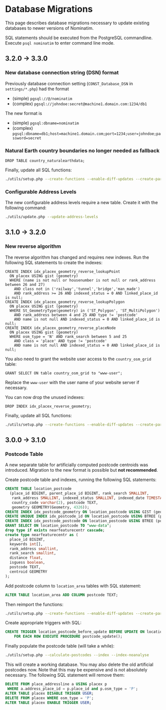 # Database Migrations

This page describes database migrations necessary to update existing databases
to newer versions of Nominatim.

SQL statements should be executed from the PostgreSQL commandline. Execute
`psql nominatim` to enter command line mode.


## 3.2.0 -> 3.3.0

### New database connection string (DSN) format

Previously database connection setting (`CONST_Database_DSN` in `settings/*.php`) had the format

   * (simple) `pgsql://@/nominatim`
   * (complex) `pgsql://johndoe:secret@machine1.domain.com:1234/db1`

The new format is

   * (simple) `pgsql:dbname=nominatim`
   * (complex) `pgsql:dbname=db1;host=machine1.domain.com;port=1234;user=johndoe;password=secret`

### Natural Earth country boundaries no longer needed as fallback

```
DROP TABLE country_naturalearthdata;
```

Finally, update all SQL functions:

```sh
./utils/setup.php --create-functions --enable-diff-updates --create-partition-functions
```

### Configurable Address Levels

The new configurable address levels require a new table. Create it with the
following command:

```sh
./utils/update.php --update-address-levels
```

## 3.1.0 -> 3.2.0

### New reverse algorithm

The reverse algorithm has changed and requires new indexes. Run the following
SQL statements to create the indexes:

```
CREATE INDEX idx_placex_geometry_reverse_lookupPoint
  ON placex USING gist (geometry)
  WHERE (name is not null or housenumber is not null or rank_address between 26 and 27)
    AND class not in ('railway','tunnel','bridge','man_made')
    AND rank_address >= 26 AND indexed_status = 0 AND linked_place_id is null;
CREATE INDEX idx_placex_geometry_reverse_lookupPolygon
  ON placex USING gist (geometry)
  WHERE St_GeometryType(geometry) in ('ST_Polygon', 'ST_MultiPolygon')
    AND rank_address between 4 and 25 AND type != 'postcode'
    AND name is not null AND indexed_status = 0 AND linked_place_id is null;
CREATE INDEX idx_placex_geometry_reverse_placeNode
  ON placex USING gist (geometry)
  WHERE osm_type = 'N' AND rank_search between 5 and 25
    AND class = 'place' AND type != 'postcode'
    AND name is not null AND indexed_status = 0 AND linked_place_id is null;
```

You also need to grant the website user access to the `country_osm_grid` table:

```
GRANT SELECT ON table country_osm_grid to "www-user";
```

Replace the `www-user` with the user name of your website server if necessary.

You can now drop the unused indexes:

```
DROP INDEX idx_placex_reverse_geometry;
```

Finally, update all SQL functions:

```sh
./utils/setup.php --create-functions --enable-diff-updates --create-partition-functions
```

## 3.0.0 -> 3.1.0

### Postcode Table

A new separate table for artificially computed postcode centroids was introduced.
Migration to the new format is possible but **not recommended**.

Create postcode table and indexes, running the following SQL statements:

```sql
CREATE TABLE location_postcode
  (place_id BIGINT, parent_place_id BIGINT, rank_search SMALLINT,
   rank_address SMALLINT, indexed_status SMALLINT, indexed_date TIMESTAMP,
   country_code varchar(2), postcode TEXT,
   geometry GEOMETRY(Geometry, 4326));
CREATE INDEX idx_postcode_geometry ON location_postcode USING GIST (geometry);
CREATE UNIQUE INDEX idx_postcode_id ON location_postcode USING BTREE (place_id);
CREATE INDEX idx_postcode_postcode ON location_postcode USING BTREE (postcode);
GRANT SELECT ON location_postcode TO "www-data";
drop type if exists nearfeaturecentr cascade;
create type nearfeaturecentr as (
  place_id BIGINT,
  keywords int[],
  rank_address smallint,
  rank_search smallint,
  distance float,
  isguess boolean,
  postcode TEXT,
  centroid GEOMETRY
);
```

Add postcode column to `location_area` tables with SQL statement:

```sql
ALTER TABLE location_area ADD COLUMN postcode TEXT;
```

Then reimport the functions:

```sh
./utils/setup.php --create-functions --enable-diff-updates --create-partition-functions
```

Create appropriate triggers with SQL:

```sql
CREATE TRIGGER location_postcode_before_update BEFORE UPDATE ON location_postcode
    FOR EACH ROW EXECUTE PROCEDURE postcode_update();
```

Finally populate the postcode table (will take a while):

```sh
./utils/setup.php --calculate-postcodes --index --index-noanalyse
```

This will create a working database. You may also delete the old artificial
postcodes now. Note that this may be expensive and is not absolutely necessary.
The following SQL statement will remove them:

```sql
DELETE FROM place_addressline a USING placex p
 WHERE a.address_place_id = p.place_id and p.osm_type = 'P';
ALTER TABLE placex DISABLE TRIGGER USER;
DELETE FROM placex WHERE osm_type = 'P';
ALTER TABLE placex ENABLE TRIGGER USER;
```
